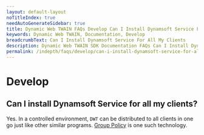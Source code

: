 ```yaml
---
layout: default-layout
noTitleIndex: true
needAutoGenerateSidebar: true
title: Dynamic Web TWAIN FAQs Develop Can I Install Dynamsoft Service For All My Clients
keywords: Dynamic Web TWAIN, Documentation, Develop
breadcrumbText: Can I Install Dynamsoft Service For All My Clients
description: Dynamic Web TWAIN SDK Documentation FAQs Can I Install Dynamsoft Service For All My Clients
permalink: /indepth/faqs/develop/can-i-install-dynamsoft-service-for-all-my-clients.html
---
```


# Develop

## Can I install Dynamsoft Service for all my clients? 

Yes. In a controlled environment, `DWT` can be distributed to all clients in one go just like other similar programs. [Group Policy](https://docs.microsoft.com/en-us/troubleshoot/windows-server/group-policy/use-group-policy-to-install-software) is one such technology.
